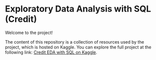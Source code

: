 # Exploratory Data Analysis with SQL (Credit)

Welcome to the project!

The content of this repository is a collection of resources used by the project, which is hosted on Kaggle. You can explore the full project at the following link: [Credit EDA with SQL on Kaggle](https://www.kaggle.com/code/hangpedro/credit-eda-with-sql).
